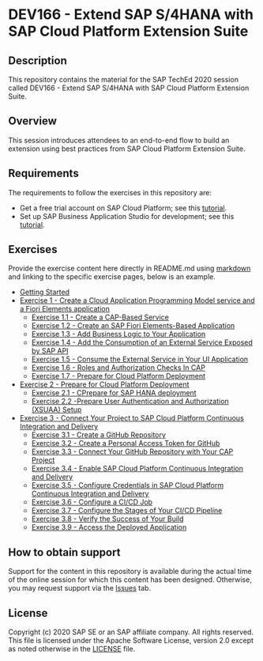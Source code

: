 # DEV166 - Extend SAP S/4HANA with SAP Cloud Platform Extension Suite

## Description

This repository contains the material for the SAP TechEd 2020 session called DEV166 - Extend SAP S/4HANA with SAP Cloud Platform Extension Suite.  

## Overview

This session introduces attendees to an end-to-end flow to build an extension using best practices from SAP Cloud Platform Extension Suite.

## Requirements

The requirements to follow the exercises in this repository are:
- Get a free trial account on SAP Cloud Platform; see this [tutorial](https://developers.sap.com/tutorials/hcp-create-trial-account.html).
- Set up SAP Business Application Studio for development; see this [tutorial](https://developers.sap.com/tutorials/appstudio-onboarding.html).

## Exercises

Provide the exercise content here directly in README.md using [markdown](https://guides.github.com/features/mastering-markdown/) and linking to the specific exercise pages, below is an example.

- [Getting Started](exercises/ex0/)
- [Exercise 1 - Create a Cloud Application Programming Model service and a Fiori Elements application](exercises/ex1/)
    - [Exercise 1.1 - Create a CAP-Based Service](exercises/ex1#exercise-11-create-a-cap-based-service)
    - [Exercise 1.2 - Create an SAP Fiori Elements-Based Application](exercises/ex1#exercise-12-create-an-sap-fiori-elements-based-application)
    - [Exercise 1.3 - Add Business Logic to Your Application](exercises/ex1#exercise-13-add-business-logic-to-your-applicat)
    - [Exercise 1.4 - Add the Consumption of an External Service Exposed by SAP API](exercises/ex1#exercise-14-add-the-consumption-of-an-external-service-exposed-by-sap-api-business-hub-to-your-service)
    - [Exercise 1.5 - Consume the External Service in Your UI Application](exercises/ex1#exercise-15-consume-the-external-service-in-your-ui-application)
    - [Exercise 1.6 - Roles and Authorization Checks In CAP](exercises/ex1#exercise-16--roles-and-authorization-checks-in-cap)
    - [Exercise 1.7 - Prepare for Cloud Platform Deployment](exercises/ex1#exercise-17--prepare-for-cloud-platform-deployment)
- [Exercise 2 - Prepare for Cloud Platform Deployment](exercises/ex2/)
    - [Exercise 2.1 - CPrepare for SAP HANA deployment](exercises/ex2#exercise-21-prepare-for-sap-hana-deployment)
    - [Exercise 2.2 -Prepare User Authentication and Authorization (XSUAA) Setup](exercises/ex2#)
- [Exercise 3 - Connect Your Project to SAP Cloud Platform Continuous Integration and Delivery](exercises/ex3/exercise-22-prepare-user-authentication-and-authorization-xsuaa-setup)
    - [Exercise 3.1 - Create a GitHub Repository](exercises/ex2#exercise-31-create-a-github-repository)
    - [Exercise 3.2 - Create a Personal Access Token for GitHub](exercises/ex2#exercise-32-create-a-personal-access-token-for-github)
    - [Exercise 3.3 - Connect Your GitHub Repository with Your CAP Project](exercises/ex2#exercise-33-connect-your-github-repository-with-your-cap-project)
    - [Exercise 3.4 - Enable SAP Cloud Platform Continuous Integration and Delivery](exercises/ex2#exercise-34-enable-sap-cloud-platform-continuous-integration-and-delivery)
    - [Exercise 3.5 - Configure Credentials in SAP Cloud Platform Continuous Integration and Delivery](exercises/ex2#exercise-35-configure-credentials-in-sap-cloud-platform-continuous-integration-and-delivery)
    - [Exercise 3.6 - Configure a CI/CD Job](exercises/ex2#exercise-36-configure-a-cicd-job)
    - [Exercise 3.7 - Configure the Stages of Your CI/CD Pipeline](exercises/ex2#exercise-37-configure-the-stages-of-your-cicd-pipeline)
    - [Exercise 3.8 - Verify the Success of Your Build](exercises/ex2#exercise-38-verify-the-success-of-your-build)
    - [Exercise 3.9 - Access the Deployed Application](exercises/ex2#exercise-39-access-the-deployed-application)


## How to obtain support

Support for the content in this repository is available during the actual time of the online session for which this content has been designed. Otherwise, you may request support via the [Issues](../../issues) tab.

## License
Copyright (c) 2020 SAP SE or an SAP affiliate company. All rights reserved. This file is licensed under the Apache Software License, version 2.0 except as noted otherwise in the [LICENSE](LICENSES/Apache-2.0.txt) file.
